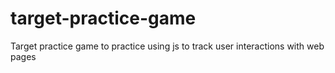 # target-practice-game
Target practice game to practice using js to track user interactions with web pages
